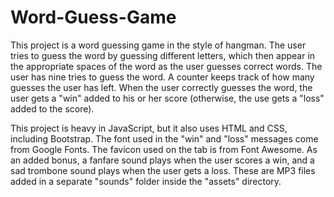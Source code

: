# Word-Guess-Game

This project is a word guessing game in the style of hangman. The user tries to guess the word by guessing different letters, which then appear in the appropriate spaces of the word as the user guesses correct words. The user has nine tries to guess the word. A counter keeps track of how many guesses the user has left. When the user correctly guesses the word, the user gets a "win" added to his or her score (otherwise, the use gets a "loss" added to the score).

This project is heavy in JavaScript, but it also uses HTML and CSS, including Bootstrap. The font used in the "win" and "loss" messages come from Google Fonts. The favicon used on the tab is from Font Awesome. As an added bonus, a fanfare sound plays when the user scores a win, and a sad trombone sound plays when the user gets a loss. These are MP3 files added in a separate "sounds" folder inside the "assets" directory.
